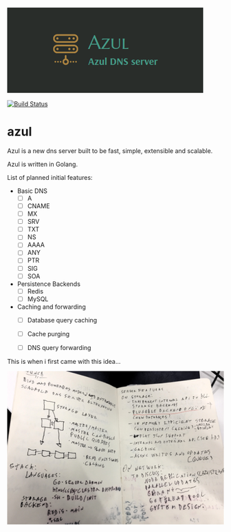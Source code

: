 ![Azul Logo](/assets/logo_3.png)

[![Build Status](https://travis-ci.org/lsferreira42/azul.svg?branch=master)](https://travis-ci.org/lsferreira42/azul)

# azul
Azul is a new dns server built to be fast, simple, extensible and scalable.

Azul is written in Golang.

List of planned initial features:

* Basic DNS
  - [ ] A
  - [ ] CNAME
  - [ ] MX
  - [ ] SRV
  - [ ] TXT
  - [ ] NS
  - [ ] AAAA
  - [ ] ANY
  - [ ] PTR
  - [ ] SIG
  - [ ] SOA

* Persistence Backends
  - [ ] Redis
  - [ ] MySQL

* Caching and forwarding
  - [ ] Database query caching
  - [ ] Cache purging
  - [ ] DNS query forwarding


This is when i first came with this idea...

![First Draft](/assets/first_draft.jpg)
